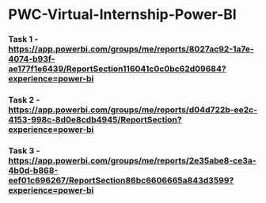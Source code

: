 # PWC-Virtual-Internship-Power-BI
### Task 1 - https://app.powerbi.com/groups/me/reports/8027ac92-1a7e-4074-b93f-ae177f1e6439/ReportSection116041c0c0bc62d09684?experience=power-bi
### Task 2 - https://app.powerbi.com/groups/me/reports/d04d722b-ee2c-4153-998c-8d0e8cdb4945/ReportSection?experience=power-bi
### Task 3 - https://app.powerbi.com/groups/me/reports/2e35abe8-ce3a-4b0d-b868-eef01c696267/ReportSection86bc6606665a843d3599?experience=power-bi

